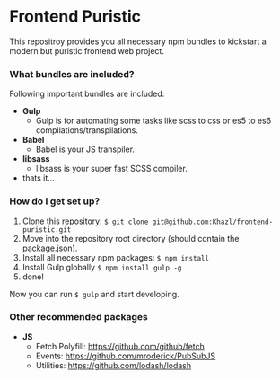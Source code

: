 # Frontend Puristic #

This repositroy provides you all necessary npm bundles to kickstart a modern but puristic frontend web project.

### What bundles are included? ###

Following important bundles are included:

* **Gulp**
  * Gulp is for automating some tasks like scss to css or es5 to es6 compilations/transpilations.
* **Babel**
  * Babel is your JS transpiler.
* **libsass**
  * libsass is your super fast SCSS compiler.
* thats it...


### How do I get set up? ###

1. Clone this repository: `$ git clone git@github.com:Khazl/frontend-puristic.git`
2. Move into the repository root directory (should contain the package.json).
3. Install all necessary npm packages: `$ npm install`
4. Install Gulp globally `$ npm install gulp -g`
5. done!

Now you can run `$ gulp` and start developing.


### Other recommended packages ###

* **JS**
  * Fetch Polyfill: https://github.com/github/fetch
  * Events: https://github.com/mroderick/PubSubJS
  * Utilities: https://github.com/lodash/lodash